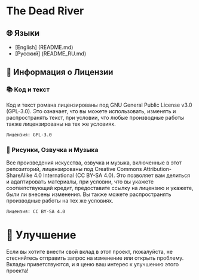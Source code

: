 # The Dead River

## 🌐 Языки

- [English] (README.md)
- [Русский] (README_RU.md)

## 📜 Информация о Лицензии

### 📚 Код и текст

Код и текст романа лицензированы под GNU General Public License v3.0 (GPL-3.0). Это означает, что вы можете использовать, изменять и распространять текст, при условии, что любые производные работы также лицензированы на тех же условиях.

    Лицензия: GPL-3.0

### 🎨 Рисунки, Озвучка и Музыка

Все произведения искусства, озвучка и музыка, включенные в этот репозиторий, лицензированы под Creative Commons Attribution-ShareAlike 4.0 International (CC BY-SA 4.0). Это позволяет вам делиться и адаптировать материалы, при условии, что вы укажете соответствующий кредит, предоставите ссылку на лицензию и укажете, были ли внесены изменения. Вы также можете распространять производные работы на тех же условиях.

    Лицензия: CC BY-SA 4.0

# 🤝 Улучшение

Если вы хотите внести свой вклад в этот проект, пожалуйста, не стесняйтесь отправить запрос на изменение или открыть проблему. Вклады приветствуются, и я ценю ваш интерес к улучшению этого проекта!
